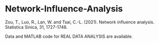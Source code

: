 # Network-Influence-Analysis
Zou, T., Luo, R., Lan, W. and Tsai, C.-L. (2021). Network influence analysis. Statistica Sinica, 31, 1727-1748.

Data and MATLAB code for REAL DATA ANALYSIS are available.
